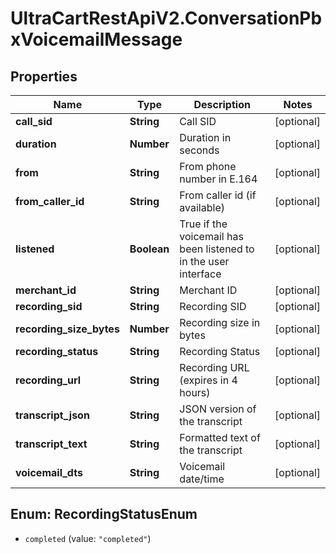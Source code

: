 # UltraCartRestApiV2.ConversationPbxVoicemailMessage

## Properties
Name | Type | Description | Notes
------------ | ------------- | ------------- | -------------
**call_sid** | **String** | Call SID | [optional] 
**duration** | **Number** | Duration in seconds | [optional] 
**from** | **String** | From phone number in E.164 | [optional] 
**from_caller_id** | **String** | From caller id (if available) | [optional] 
**listened** | **Boolean** | True if the voicemail has been listened to in the user interface | [optional] 
**merchant_id** | **String** | Merchant ID | [optional] 
**recording_sid** | **String** | Recording SID | [optional] 
**recording_size_bytes** | **Number** | Recording size in bytes | [optional] 
**recording_status** | **String** | Recording Status | [optional] 
**recording_url** | **String** | Recording URL (expires in 4 hours) | [optional] 
**transcript_json** | **String** | JSON version of the transcript | [optional] 
**transcript_text** | **String** | Formatted text of the transcript | [optional] 
**voicemail_dts** | **String** | Voicemail date/time | [optional] 


<a name="RecordingStatusEnum"></a>
## Enum: RecordingStatusEnum


* `completed` (value: `"completed"`)




